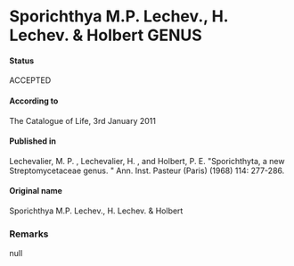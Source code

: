 Sporichthya M.P. Lechev., H. Lechev. & Holbert GENUS
=======

#### Status
ACCEPTED

#### According to
The Catalogue of Life, 3rd January 2011

#### Published in
Lechevalier, M. P. , Lechevalier, H. , and Holbert, P. E. "Sporichthyta, a new Streptomycetaceae genus. " Ann. Inst. Pasteur (Paris) (1968) 114: 277-286.

#### Original name
Sporichthya M.P. Lechev., H. Lechev. & Holbert

### Remarks
null